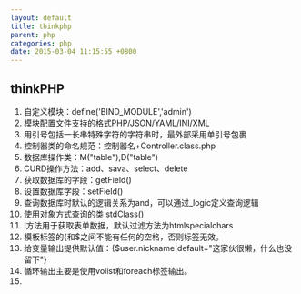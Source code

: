 ```yaml
---
layout: default
title: thinkphp
parent: php
categories: php
date: 2015-03-04 11:15:55 +0800
---
```


thinkPHP
---
1. 自定义模块：define('BIND_MODULE','admin')
2. 模块配置文件支持的格式PHP/JSON/YAML/INI/XML
3. 用引号包括一长串特殊字符的字符串时，最外部采用单引号包裹
4. 控制器类的命名规范：控制器名+Controller.class.php
5. 数据库操作类：M("table"),D("table")
6. CURD操作方法：add、sava、select、delete
7. 获取数据库的字段：getField()
8. 设置数据库字段：setField()
9. 查询数据库时默认的逻辑关系为and，可以通过_logic定义查询逻辑
10. 使用对象方式查询的类 stdClass()
11. I方法用于获取表单数据，默认过滤方法为htmlspecialchars
12. 模板标签的{和$之间不能有任何的空格，否则标签无效。
13. 给变量输出提供默认值：{$user.nickname|default="这家伙很懒，什么也没留下"}
14. 循环输出主要是使用volist和foreach标签输出。
15. 